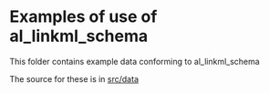 # Examples of use of al_linkml_schema

This folder contains example data conforming to al_linkml_schema

The source for these is in [src/data](../src/data/examples)
